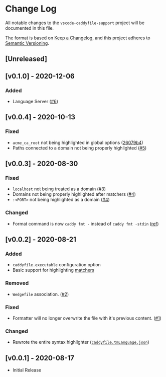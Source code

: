# Change Log
All notable changes to the `vscode-caddyfile-support` project will be documented in this file.

The format is based on [Keep a Changelog](https://keepachangelog.com/en/1.0.0/), and this project adheres to [Semantic Versioning](https://semver.org/spec/v2.0.0.html).

## [Unreleased]

## [v0.1.0] - 2020-12-06
### Added
- Language Server ([#6](https://github.com/matthewpi/vscode-caddyfile-support/pull/6))

## [v0.0.4] - 2020-10-13
### Fixed
- `acme_ca_root` not being highlighted in global options ([26079b4](https://github.com/matthewpi/vscode-caddyfile-support/commit/26079b4753a640db2289f5f8f5ae2ad68a677fc4))
- Paths connected to a domain not being properly highlighted ([#5](https://github.com/matthewpi/vscode-caddyfile-support/issues/5))

## [v0.0.3] - 2020-08-30
### Fixed
- `localhost` not being treated as a domain ([#3](https://github.com/matthewpi/vscode-caddyfile-support/issues/3#issuecomment-678527482))
- Domains not being properly highlighted after matchers ([#4](https://github.com/matthewpi/vscode-caddyfile-support/issues/4))
- `:<PORT>` not being highlighted as a domain ([#4](https://github.com/matthewpi/vscode-caddyfile-support/issues/4))

### Changed
- Format command is now `caddy fmt -` instead of `caddy fmt -stdin` ([ref](https://github.com/caddyserver/caddy/pull/3680#discussion_r475123239))

## [v0.0.2] - 2020-08-21
### Added
- `caddyfile.executable` configuration option
- Basic support for highlighting [matchers](https://caddyserver.com/docs/caddyfile/concepts#matchers)

### Removed
- `Wedgefile` association. ([#2](https://github.com/matthewpi/vscode-caddyfile-support/pull/2))

### Fixed
- Formatter will no longer overwrite the file with it's previous content. ([#1](https://github.com/matthewpi/vscode-caddyfile-support/issues/1))

### Changed
- Rewrote the entire syntax highlighter ([`caddyfile.tmLanguage.json`](https://github.com/matthewpi/vscode-caddyfile-support/blob/master/syntaxes/caddyfile.tmLanguage.json))

## [v0.0.1] - 2020-08-17
- Initial Release
